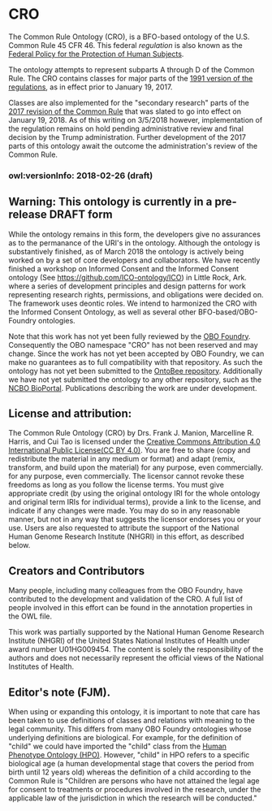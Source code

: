 # CRO
The Common Rule Ontology \(CRO\), is a BFO-based ontology of the U.S. Common Rule 45 CFR 46. This federal *regulation* is also known as the [Federal Policy for the Protection of Human Subjects](https://www.hhs.gov/ohrp/regulations-and-policy/regulations/common-rule/index.html). 

The ontology attempts to represent subparts A through D of the Common Rule. The CRO contains classes for major parts of the [1991 version of the regulations](https://www.hhs.gov/ohrp/regulations-and-policy/regulations/45-cfr-46/index.html), as in effect prior to January 19, 2017. 

Classes are also implemented for the "secondary research" parts of the [2017 revision of the Common Rule](https://www.hhs.gov/ohrp/regulations-and-policy/regulations/finalized-revisions-common-rule/index.html) that was slated to go into effect on January 19, 2018. As of this writing on 3/5/2018 however, implementation of the regulation remains on hold pending administrative review and final decision by the Trump administration. Further development of the 2017 parts of this ontology await the outcome the administration's review of the Common Rule. 

### owl:versionInfo: 2018-02-26 \(draft\)
## Warning: This ontology is currently in a pre-release DRAFT form
While the ontology remains in this form, the developers give no assurances as to the permanance of the URI's in the ontology. Although the ontology is substantively finished, as of March 2018 the ontology is actively being worked on by a set of core developers and collaborators. We have recently finished a workshop on Informed Consent and the Informed Consent ontology (See https://github.com/ICO-ontology/ICO) in Little Rock, Ark. where a series of development principles and design patterns for work representing research rights, permissions, and obligations were decided on. The framework uses deontic roles. We intend to harmonized the CRO with the Informed Consent Ontology, as well as several other BFO-based/OBO-Foundry ontologies.

Note that this work has not yet been fully reviewed by the [OBO Foundry](http://www.obofoundry.org/). Consequently the OBO namespace "CRO" has not been reserved and may change. Since the work has not yet been accepted by OBO Foundry, we can make no guarantees as to full compatibility with that repository. As such the ontology has not yet been submitted to the [OntoBee repository](http://www.ontobee.org/). Additionally we have not yet submitted the ontology to any other repository, such as the [NCBO BioPortal](https://bioportal.bioontology.org/). Publications describing the work are under development.

## License and attribution:
The Common Rule Ontology (CRO)  by Drs. Frank J. Manion, Marcelline R. Harris, and Cui Tao  is licensed under the [Creative Commons Attribution 4.0 International Public License\(CC BY 4.0\)](https://creativecommons.org/licenses/by/4.0/legalcode). You are free to share (copy and redistribute the material in any medium or format) and adapt (remix, transform, and build upon the material) for any purpose, even commercially. for any purpose, even commercially. The licensor cannot revoke these freedoms as long as you follow the license terms. You must give appropriate credit (by using the original ontology IRI for the whole ontology and original term IRIs for individual terms), provide a link to the license, and indicate if any changes were made. You may do so in any reasonable manner, but not in any way that suggests the licensor endorses you or your use. Users are also requested to attribute the support of the National Human Genome Research Institute (NHGRI) in this effort, as described below.

## Creators and Contributors
Many people, including many colleagues from the OBO Foundry, have contributed to the development and validation of the CRO. A full list of people involved in this effort can be found in the annotation properties in the OWL file.

This work was partially supported by the National Human Genome Research Institute (NHGRI) of the United States National Institutes of Health under award number U01HG009454. The content is solely the responsibility of the authors and does not necessarily represent the official views of the National Institutes of Health.

## Editor's note (FJM).
When using or expanding this ontology, it is important to note that care has been taken to use definitions of classes and relations with meaning to the legal community. This differs from many OBO Foundry ontologies whose underlying definitions are biological. For example, for the definition of "child" we could have imported the "child" class from the [Human Phenotype Ontology \(HPO\)](http://human-phenotype-ontology.github.io/). However, "child" in HPO  refers to a specific biological age (a human developmental stage that covers the period from birth until 12 years old) whereas the definition of a child according to the Common Rule is "Children are persons who have not attained the legal age for consent to treatments or procedures involved in the research, under the applicable law of the jurisdiction in which the research will be conducted."
